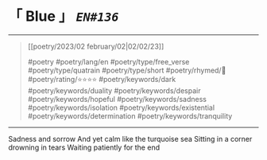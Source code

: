 # &#12300; Blue &#12301; *`EN#136`*

---

> [[poetry/2023/02 february/02|02/02/23]]
> 
> #poetry 
> #poetry/lang/en 
> #poetry/type/free_verse #poetry/type/quatrain #poetry/type/short 
> #poetry/rhymed/🔴 
> #poetry/rating/⭐⭐⭐⭐ 
> #poetry/keywords/dark #poetry/keywords/duality #poetry/keywords/despair #poetry/keywords/hopeful #poetry/keywords/sadness #poetry/keywords/isolation #poetry/keywords/existential #poetry/keywords/determination #poetry/keywords/tranquility

---

Sadness and sorrow
And yet calm like the turquoise sea
Sitting in a corner drowning in tears
Waiting patiently for the end